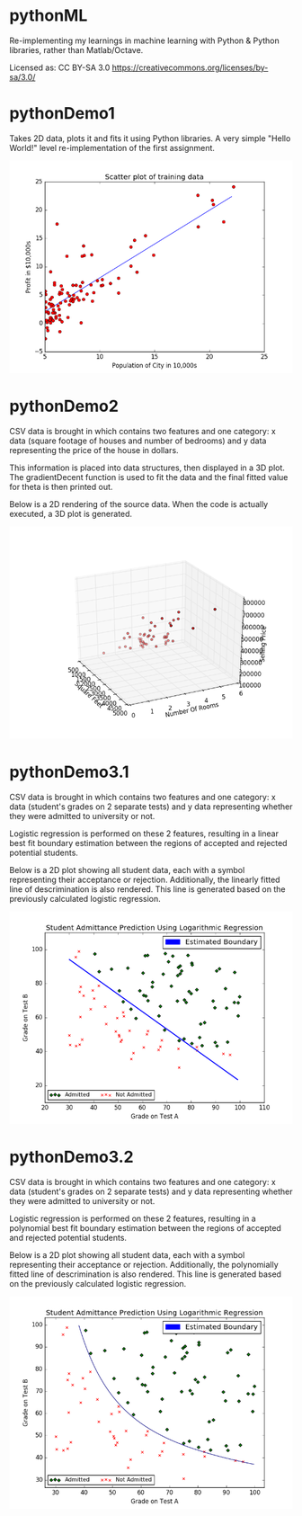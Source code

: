 # pythonML
Re-implementing my learnings in machine learning with Python &amp; Python libraries, rather than Matlab/Octave.

Licensed as:
CC BY-SA 3.0
https://creativecommons.org/licenses/by-sa/3.0/


# pythonDemo1

Takes 2D data, plots it and fits it using Python libraries. A very simple "Hello World!" level re-implementation of the first assignment.

[![python_demo_1_figure_1](https://github.com/stratochief66/pythonML/blob/master/figures/python_demo_1_figure_1.png?raw=true)](https://github.com/stratochief66/pythonML/blob/master/figures/python_demo_1_figure_1.png?raw=true)


# pythonDemo2

CSV data is brought in which contains two features and one category: x data (square footage of houses and number of bedrooms) and y data representing the price of the house in dollars.

This information is placed into data structures, then displayed in a 3D plot. The gradientDecent function is used to fit the data and the final fitted
value for theta is then printed out.

Below is a 2D rendering of the source data. When the code is actually executed, a 3D plot is generated.

[![python_demo_2_figure_1](https://github.com/stratochief66/pythonML/blob/master/figures/python_demo_2_figure_1.png?raw=true)](https://github.com/stratochief66/pythonML/blob/master/figures/python_demo_2_figure_1.png?raw=true)


# pythonDemo3.1

CSV data is brought in which contains two features and one category: x data (student's grades on 2 separate tests) and y data representing whether they were admitted to university or not.

Logistic regression is performed on these 2 features, resulting in a linear best fit boundary estimation between the regions of accepted and rejected potential students.

Below is a 2D plot showing all student data, each with a symbol representing their acceptance or rejection. Additionally, the linearly fitted line of descrimination is also rendered. This line is generated based on the previously calculated logistic regression.

[![python_demo_3_figure_1](https://github.com/stratochief66/pythonML/blob/master/figures/python_demo_3_figure_1.png?raw=true)](https://github.com/stratochief66/pythonML/blob/master/figures/python_demo_3_figure_1.png?raw=true)

# pythonDemo3.2

CSV data is brought in which contains two features and one category: x data (student's grades on 2 separate tests) and y data representing whether they were admitted to university or not.

Logistic regression is performed on these 2 features, resulting in a polynomial best fit boundary estimation between the regions of accepted and rejected potential students.

Below is a 2D plot showing all student data, each with a symbol representing their acceptance or rejection. Additionally, the polynomially fitted line of descrimination is also rendered. This line is generated based on the previously calculated logistic regression.

[![python_demo_3_figure_2](https://github.com/stratochief66/pythonML/blob/master/figures/python_demo_3_figure_2.png?raw=true)](https://github.com/stratochief66/pythonML/blob/master/figures/python_demo_3_figure_2.png?raw=true)
